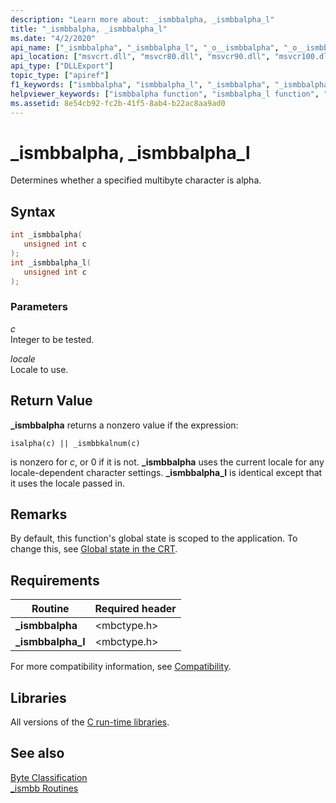 ```yaml
---
description: "Learn more about: _ismbbalpha, _ismbbalpha_l"
title: "_ismbbalpha, _ismbbalpha_l"
ms.date: "4/2/2020"
api_name: ["_ismbbalpha", "_ismbbalpha_l", "_o__ismbbalpha", "_o__ismbbalpha_l"]
api_location: ["msvcrt.dll", "msvcr80.dll", "msvcr90.dll", "msvcr100.dll", "msvcr100_clr0400.dll", "msvcr110.dll", "msvcr110_clr0400.dll", "msvcr120.dll", "msvcr120_clr0400.dll", "ucrtbase.dll", "api-ms-win-crt-multibyte-l1-1-0.dll", "api-ms-win-crt-private-l1-1-0.dll"]
api_type: ["DLLExport"]
topic_type: ["apiref"]
f1_keywords: ["ismbbalpha", "ismbbalpha_l", "_ismbbalpha", "_ismbbalpha_l"]
helpviewer_keywords: ["ismbbalpha function", "ismbbalpha_l function", "_ismbbalpha function", "_ismbbalpha_l function"]
ms.assetid: 8e54cb92-fc2b-41f5-8ab4-b22ac8aa9ad0
---
```

# _ismbbalpha, _ismbbalpha_l

Determines whether a specified multibyte character is alpha.

## Syntax

```C
int _ismbbalpha(
   unsigned int c
);
int _ismbbalpha_l(
   unsigned int c
);
```

### Parameters

*c*<br/>
Integer to be tested.

*locale*<br/>
Locale to use.

## Return Value

**_ismbbalpha** returns a nonzero value if the expression:

`isalpha(c) || _ismbbkalnum(c)`

is nonzero for *c*, or 0 if it is not. **_ismbbalpha** uses the current locale for any locale-dependent character settings. **_ismbbalpha_l** is identical except that it uses the locale passed in.

## Remarks

By default, this function's global state is scoped to the application. To change this, see [Global state in the CRT](../global-state.md).

## Requirements

|Routine|Required header|
|-------------|---------------------|
|**_ismbbalpha**|\<mbctype.h>|
|**_ismbbalpha_l**|\<mbctype.h>|

For more compatibility information, see [Compatibility](../../c-runtime-library/compatibility.md).

## Libraries

All versions of the [C run-time libraries](../../c-runtime-library/crt-library-features.md).

## See also

[Byte Classification](../../c-runtime-library/byte-classification.md)<br/>
[_ismbb Routines](../../c-runtime-library/ismbb-routines.md)<br/>
